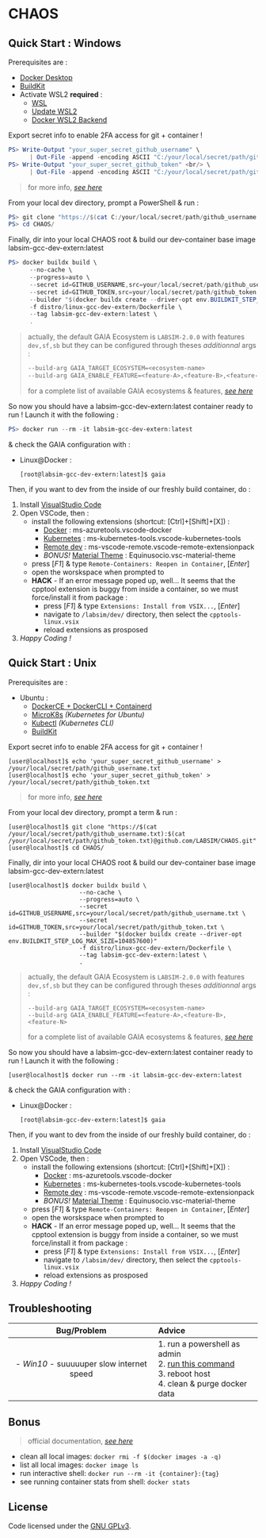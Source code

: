 # CHAOS

## Quick Start : Windows

Prerequisites are :

- [Docker Desktop](https://www.docker.com/products/docker-desktop)
- [BuildKit](https://docs.docker.com/develop/develop-images/build_enhancements/#to-enable-buildkit-builds)
- Activate WSL2 **required** :
  -  [WSL](https://docs.microsoft.com/fr-fr/windows/wsl/install-win10)
  -  [Update WSL2](https://docs.microsoft.com/fr-fr/windows/wsl/install-win10#update-to-wsl-2)
  -  [Docker WSL2 Backend](https://docs.docker.com/docker-for-windows/wsl/#install)

Export secret info to enable 2FA access for git + container !

  ```PowerShell
  PS> Write-Output "your_super_secret_github_username" \
        | Out-File -append -encoding ASCII "C:/your/local/secret/path/github_username.txt"
  PS> Write-Output "your_super_secret_github_token" <br/> \
        | Out-File -append -encoding ASCII "C:/your/local/secret/path/github_token.txt"
  ```

> for more info, [*see here*](https://help.github.com/en/github/authenticating-to-github/creating-a-personal-access-token-for-the-command-line)

From your local dev directory, prompt a PowerShell & run :

  ```PowerShell
  PS> git clone "https://$(cat C:/your/local/secret/path/github_username.txt):$(cat C:/your/local/secret/path/github_token.txt)@github.com/LABSIM/CHAOS.git"
  PS> cd CHAOS/
  ```

Finally, dir into your local CHAOS root & build our dev-container base image labsim-gcc-dev-extern:latest

  ```PowerShell
  PS> docker buildx build \
        --no-cache \
        --progress=auto \
        --secret id=GITHUB_USERNAME,src=your/local/secret/path/github_username.txt \
        --secret id=GITHUB_TOKEN,src=your/local/secret/path/github_token.txt \
        --builder "$(docker buildx create --driver-opt env.BUILDKIT_STEP_LOG_MAX_SIZE=104857600)"
        -f distro/linux-gcc-dev-extern/Dockerfile \
        --tag labsim-gcc-dev-extern:latest \
        .
  ```

> actually, the default GAIA Ecosystem is ```LABSIM-2.0.0``` with features ```dev,sf,sb``` but they can be configured through theses *additionnal* args :
>
> ```PowerShell
> --build-arg GAIA_TARGET_ECOSYSTEM=<ecosystem-name> 
> --build-arg GAIA_ENABLE_FEATURE=<feature-A>,<feature-B>,<feature-N>
> ```
>
> for a complete list of available GAIA ecosystems & features, [*see here*](https://github.com/LABSIM/GAIA/tree/master/ecosystem)

So now you should have a labsim-gcc-dev-extern:latest container ready to run ! Launch it with the following :

  ```PowerShell
  PS> docker run --rm -it labsim-gcc-dev-extern:latest
  ```

& check the GAIA configuration with :

- Linux@Docker :

  ```console
  [root@labsim-gcc-dev-extern:latest]$ gaia
  ```

Then, if you want to dev from the inside of our freshly build container, do :

1. Install [VisualStudio Code](https://code.visualstudio.com/)
2. Open VSCode, then :
   - install the following extensions (shortcut: [Ctrl]+[Shift]+[X]) :
      -  [Docker](https://marketplace.visualstudio.com/items?itemName=ms-azuretools.vscode-docker) : ms-azuretools.vscode-docker
      -  [Kubernetes](https://marketplace.visualstudio.com/items?itemName=ms-kubernetes-tools.vscode-kubernetes-tools) : ms-kubernetes-tools.vscode-kubernetes-tools
      -  [Remote dev](https://marketplace.visualstudio.com/items?itemName=ms-vscode-remote.vscode-remote-extensionpack) : ms-vscode-remote.vscode-remote-extensionpack
      -  *BONUS!* [Material Theme](https://marketplace.visualstudio.com/items?itemName=Equinusocio.vsc-material-theme) : Equinusocio.vsc-material-theme
   - press [_F1_] & type ```Remote-Containers: Reopen in Container```, [_Enter_]
   - open the worskspace when prompted to
   - **HACK** - If an error message poped up, well... It seems that the cpptool extension is buggy from inside a container, so we must force/install it from package :
      - press [_F1_] & type ```Extensions: Install from VSIX...```, [_Enter_]
      - navigate to ```/labsim/dev/``` directory, then select the ```cpptools-linux.vsix```
      - reload extensions as prosposed
3. *Happy Coding !*

## Quick Start : Unix

Prerequisites are :

- Ubuntu :
  - [DockerCE + DockerCLI + Containerd](https://docs.docker.com/engine/install/ubuntu/#install-using-the-repository)
  - [MicroK8s](https://ubuntu.com/kubernetes/install#single-node) _(Kubernetes for Ubuntu)_
  - [Kubectl](https://kubernetes.io/docs/tasks/tools/install-kubectl/#install-using-native-package-management) _(Kubernetes CLI)_
  - [BuildKit](https://docs.docker.com/develop/develop-images/build_enhancements/#to-enable-buildkit-builds)

Export secret info to enable 2FA access for git + container !

  ```console
  [user@localhost]$ echo 'your_super_secret_github_username' > /your/local/secret/path/github_username.txt
  [user@localhost]$ echo 'your_super_secret_github_token' > /your/local/secret/path/github_token.txt
  ```

> for more info, [*see here*](https://help.github.com/en/github/authenticating-to-github/creating-a-personal-access-token-for-the-command-line)

From your local dev directory, prompt a term & run :

  ```console
  [user@localhost]$ git clone "https://$(cat /your/local/secret/path/github_username.txt):$(cat /your/local/secret/path/github_token.txt)@github.com/LABSIM/CHAOS.git"
  [user@localhost]$ cd CHAOS/
  ```

Finally, dir into your local CHAOS root & build our dev-container base image labsim-gcc-dev-extern:latest

  ```console
  [user@localhost]$ docker buildx build \
                      --no-cache \
                      --progress=auto \
                      --secret id=GITHUB_USERNAME,src=your/local/secret/path/github_username.txt \
                      --secret id=GITHUB_TOKEN,src=your/local/secret/path/github_token.txt \
                      --builder "$(docker buildx create --driver-opt env.BUILDKIT_STEP_LOG_MAX_SIZE=104857600)"
                      -f distro/linux-gcc-dev-extern/Dockerfile \
                      --tag labsim-gcc-dev-extern:latest \
                      .
  ```

> actually, the default GAIA Ecosystem is ```LABSIM-2.0.0``` with features ```dev,sf,sb``` but they can be configured through theses *additionnal* args :
>
> ```console
> --build-arg GAIA_TARGET_ECOSYSTEM=<ecosystem-name> 
> --build-arg GAIA_ENABLE_FEATURE=<feature-A>,<feature-B>,<feature-N>
> ```
>
> for a complete list of available GAIA ecosystems & features, [*see here*](https://github.com/LABSIM/GAIA/tree/master/ecosystem)

So now you should have a labsim-gcc-dev-extern:latest container ready to run ! Launch it with the following :

  ```console
  [user@localhost]$ docker run --rm -it labsim-gcc-dev-extern:latest
  ```

& check the GAIA configuration with :

- Linux@Docker :

  ```console
  [root@labsim-gcc-dev-extern:latest]$ gaia
  ```

Then, if you want to dev from the inside of our freshly build container, do :

1. Install [VisualStudio Code](https://code.visualstudio.com/)
2. Open VSCode, then :
   - install the following extensions (shortcut: [Ctrl]+[Shift]+[X]) :
      -  [Docker](https://marketplace.visualstudio.com/items?itemName=ms-azuretools.vscode-docker) : ms-azuretools.vscode-docker
      -  [Kubernetes](https://marketplace.visualstudio.com/items?itemName=ms-kubernetes-tools.vscode-kubernetes-tools) : ms-kubernetes-tools.vscode-kubernetes-tools
      -  [Remote dev](https://marketplace.visualstudio.com/items?itemName=ms-vscode-remote.vscode-remote-extensionpack) : ms-vscode-remote.vscode-remote-extensionpack
      -  *BONUS!* [Material Theme](https://marketplace.visualstudio.com/items?itemName=Equinusocio.vsc-material-theme) : Equinusocio.vsc-material-theme
   - press [_F1_] & type ```Remote-Containers: Reopen in Container```, [_Enter_]
   - open the worskspace when prompted to
   - **HACK** - If an error message poped up, well... It seems that the cpptool extension is buggy from inside a container, so we must force/install it from package :
      - press [_F1_] & type ```Extensions: Install from VSIX...```, [_Enter_]
      - navigate to ```/labsim/dev/``` directory, then select the ```cpptools-linux.vsix```
      - reload extensions as prosposed
3. *Happy Coding !*

## Troubleshooting

| Bug/Problem | Advice |
| :--: | :-- |
| - *Win10* - suuuuuper slow internet speed | 1. run a powershell as admin <br/>2. [run this command](https://github.com/docker/for-win/issues/698#issuecomment-314902326) <br/>3. reboot host <br/>4. clean & purge docker data |

## Bonus

> official documentation, [*see here*](https://code.visualstudio.com/docs/remote/containers)

- clean all local images: `docker rmi -f $(docker images -a -q)`
- list all local images: `docker image ls`
- run interactive shell: `docker run --rm -it {container}:{tag}`
- see running container stats from shell: `docker stats`

## License

Code licensed under the [GNU GPLv3](COPYING).
